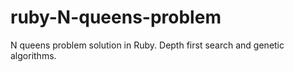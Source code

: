 ruby-N-queens-problem
=====================

N queens problem solution in Ruby. Depth first search and genetic algorithms.
